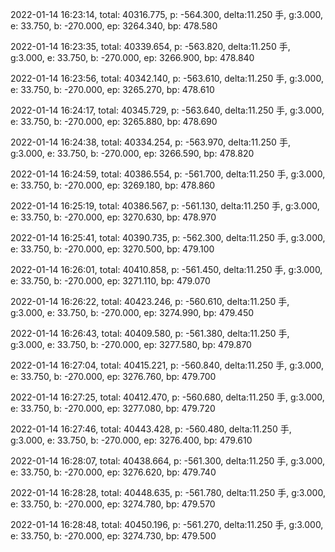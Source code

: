 2022-01-14 16:23:14, total: 40316.775, p: -564.300, delta:11.250 手, g:3.000, e: 33.750, b: -270.000, ep: 3264.340, bp: 478.580

2022-01-14 16:23:35, total: 40339.654, p: -563.820, delta:11.250 手, g:3.000, e: 33.750, b: -270.000, ep: 3266.900, bp: 478.840

2022-01-14 16:23:56, total: 40342.140, p: -563.610, delta:11.250 手, g:3.000, e: 33.750, b: -270.000, ep: 3265.270, bp: 478.610

2022-01-14 16:24:17, total: 40345.729, p: -563.640, delta:11.250 手, g:3.000, e: 33.750, b: -270.000, ep: 3265.880, bp: 478.690

2022-01-14 16:24:38, total: 40334.254, p: -563.970, delta:11.250 手, g:3.000, e: 33.750, b: -270.000, ep: 3266.590, bp: 478.820

2022-01-14 16:24:59, total: 40386.554, p: -561.700, delta:11.250 手, g:3.000, e: 33.750, b: -270.000, ep: 3269.180, bp: 478.860

2022-01-14 16:25:19, total: 40386.567, p: -561.130, delta:11.250 手, g:3.000, e: 33.750, b: -270.000, ep: 3270.630, bp: 478.970

2022-01-14 16:25:41, total: 40390.735, p: -562.300, delta:11.250 手, g:3.000, e: 33.750, b: -270.000, ep: 3270.500, bp: 479.100

2022-01-14 16:26:01, total: 40410.858, p: -561.450, delta:11.250 手, g:3.000, e: 33.750, b: -270.000, ep: 3271.110, bp: 479.070

2022-01-14 16:26:22, total: 40423.246, p: -560.610, delta:11.250 手, g:3.000, e: 33.750, b: -270.000, ep: 3274.990, bp: 479.450

2022-01-14 16:26:43, total: 40409.580, p: -561.380, delta:11.250 手, g:3.000, e: 33.750, b: -270.000, ep: 3277.580, bp: 479.870

2022-01-14 16:27:04, total: 40415.221, p: -560.840, delta:11.250 手, g:3.000, e: 33.750, b: -270.000, ep: 3276.760, bp: 479.700

2022-01-14 16:27:25, total: 40412.470, p: -560.680, delta:11.250 手, g:3.000, e: 33.750, b: -270.000, ep: 3277.080, bp: 479.720

2022-01-14 16:27:46, total: 40443.428, p: -560.480, delta:11.250 手, g:3.000, e: 33.750, b: -270.000, ep: 3276.400, bp: 479.610

2022-01-14 16:28:07, total: 40438.664, p: -561.300, delta:11.250 手, g:3.000, e: 33.750, b: -270.000, ep: 3276.620, bp: 479.740

2022-01-14 16:28:28, total: 40448.635, p: -561.780, delta:11.250 手, g:3.000, e: 33.750, b: -270.000, ep: 3274.780, bp: 479.570

2022-01-14 16:28:48, total: 40450.196, p: -561.270, delta:11.250 手, g:3.000, e: 33.750, b: -270.000, ep: 3274.730, bp: 479.500
